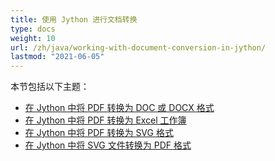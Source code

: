 ```yaml
---
title: 使用 Jython 进行文档转换
type: docs
weight: 10
url: /zh/java/working-with-document-conversion-in-jython/
lastmod: "2021-06-05"
---
```


本节包括以下主题：

- [在 Jython 中将 PDF 转换为 DOC 或 DOCX 格式](/pdf/zh/java/convert-pdf-to-doc-or-docx-format-in-jython/)
- [在 Jython 中将 PDF 转换为 Excel 工作簿](/pdf/zh/java/convert-pdf-to-excel-workbook-in-jython)
- [在 Jython 中将 PDF 转换为 SVG 格式](/pdf/zh/java/convert-pdf-to-svg-format-in-jython/)
- [在 Jython 中将 SVG 文件转换为 PDF 格式](/pdf/zh/java/convert-svg-file-to-pdf-format-in-jython/)